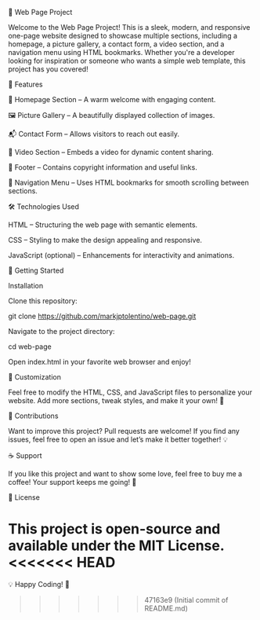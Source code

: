 🚀 Web Page Project

Welcome to the Web Page Project! This is a sleek, modern, and responsive one-page website designed to showcase multiple sections, including a homepage, a picture gallery, a contact form, a video section, and a navigation menu using HTML bookmarks. Whether you're a developer looking for inspiration or someone who wants a simple web template, this project has you covered!

🌟 Features

🎯 Homepage Section – A warm welcome with engaging content.

🖼️ Picture Gallery – A beautifully displayed collection of images.

📬 Contact Form – Allows visitors to reach out easily.

🎥 Video Section – Embeds a video for dynamic content sharing.

🏁 Footer – Contains copyright information and useful links.

🧭 Navigation Menu – Uses HTML bookmarks for smooth scrolling between sections.

🛠️ Technologies Used

HTML – Structuring the web page with semantic elements.

CSS – Styling to make the design appealing and responsive.

JavaScript (optional) – Enhancements for interactivity and animations.

🚀 Getting Started

Installation

Clone this repository:

git clone https://github.com/markjptolentino/web-page.git

Navigate to the project directory:

cd web-page

Open index.html in your favorite web browser and enjoy!

🎨 Customization

Feel free to modify the HTML, CSS, and JavaScript files to personalize your website. Add more sections, tweak styles, and make it your own! 🚀

🤝 Contributions

Want to improve this project? Pull requests are welcome! If you find any issues, feel free to open an issue and let’s make it better together! 💡

☕ Support

If you like this project and want to show some love, feel free to buy me a coffee! Your support keeps me going! 🙌

📜 License

This project is open-source and available under the MIT License.
<<<<<<< HEAD
=======

💡 Happy Coding! 🎉
>>>>>>> 47163e9 (Initial commit of README.md)
